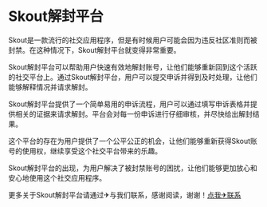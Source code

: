 # Skout解封平台

Skout是一款流行的社交应用程序，但是有时候用户可能会因为违反社区准则而被封禁。在这种情况下，Skout解封平台就变得非常重要。

Skout解封平台可以帮助用户快速有效地解封账号，让他们能够重新回到这个活跃的社交平台上。通过Skout解封平台，用户可以提交申诉并得到及时处理，让他们能够解释情况并请求解封。

Skout解封平台提供了一个简单易用的申诉流程，用户可以通过填写申诉表格并提供相关的证据来请求解封。平台会对每一份申诉进行仔细审核，并尽快给出解封结果。

这个平台的存在为用户提供了一个公平公正的机会，让他们能够重新获得Skout账号的使用权，继续享受这个社交平台带来的乐趣。

Skout解封平台的出现，为用户解决了被封禁账号的困扰，让他们能够更加放心和安心地使用这个社交应用程序。

更多关于Skout解封平台请通过✈与我们联系，感谢阅读，谢谢！[点我✈联系](https://ads.k02.cc)